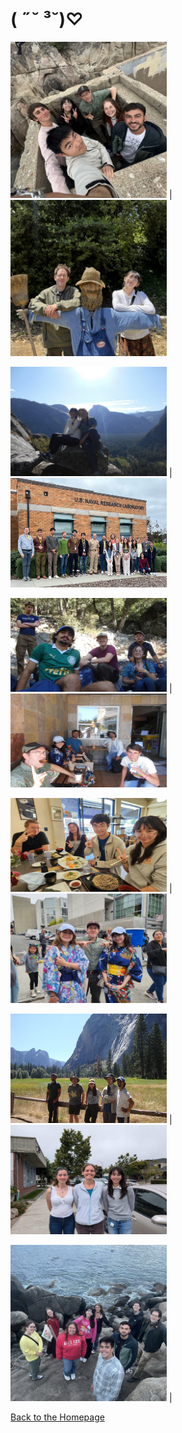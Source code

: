 # ( ˶˘ ³˘)♡

<img src="20250721_023145_7EBA52.jpg" width="250" height="250"> | <img src="20250809_100658_351B0A.jpg" width="250" height="250">

<img src="20250728_104213_7479BD.jpg" width="250" height="175"> | <img src="2023oldinternswow.jpg" width="250" height="175">

<img src="20250730_124530_753A0C.JPEG" width="250" height="150"> | <img src="20250808_103642_315FBC.JPEG" width="250" height="150">

<img src="6294e766-47aa-4a88-b8a7-d21e0805a4ff.JPG" width="250" height="150"> | <img src="20250803_131822_77081A.JPEG" width="250" height="175">

<img src="DSC02702.JPG" width="250" height="175"> | <img src="interns2024old.jpg" width="250" height="175">

<img src="BBEAB2A4-BC1E-4E7C-9333-1B533BB72B79.jpeg" width="250" height="250"> |

[Back to the Homepage](./index.md)
